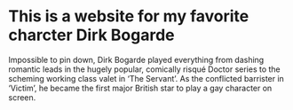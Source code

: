 # This is a website for my favorite charcter Dirk Bogarde

Impossible to pin down, Dirk Bogarde played everything from dashing romantic leads in the hugely popular, comically risqué Doctor series to the scheming working class valet in ‘The Servant’. As the conflicted barrister in ‘Victim’, he became the first major British star to play a gay character on screen. 
